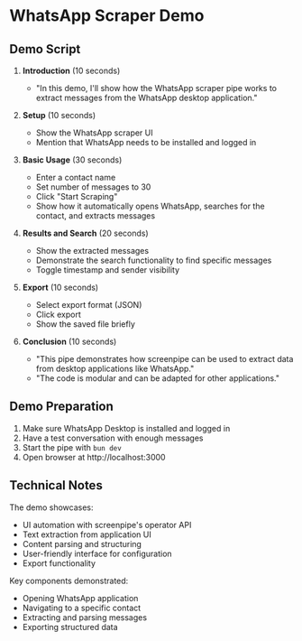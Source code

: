 # WhatsApp Scraper Demo

## Demo Script

1. **Introduction** (10 seconds)
   - "In this demo, I'll show how the WhatsApp scraper pipe works to extract messages from the WhatsApp desktop application."

2. **Setup** (10 seconds)
   - Show the WhatsApp scraper UI
   - Mention that WhatsApp needs to be installed and logged in

3. **Basic Usage** (30 seconds)
   - Enter a contact name 
   - Set number of messages to 30
   - Click "Start Scraping"
   - Show how it automatically opens WhatsApp, searches for the contact, and extracts messages

4. **Results and Search** (20 seconds)
   - Show the extracted messages
   - Demonstrate the search functionality to find specific messages
   - Toggle timestamp and sender visibility

5. **Export** (10 seconds)
   - Select export format (JSON)
   - Click export
   - Show the saved file briefly

6. **Conclusion** (10 seconds)
   - "This pipe demonstrates how screenpipe can be used to extract data from desktop applications like WhatsApp."
   - "The code is modular and can be adapted for other applications."

## Demo Preparation

1. Make sure WhatsApp Desktop is installed and logged in
2. Have a test conversation with enough messages
3. Start the pipe with `bun dev`
4. Open browser at http://localhost:3000

## Technical Notes

The demo showcases:
- UI automation with screenpipe's operator API
- Text extraction from application UI
- Content parsing and structuring 
- User-friendly interface for configuration
- Export functionality

Key components demonstrated:
- Opening WhatsApp application
- Navigating to a specific contact
- Extracting and parsing messages
- Exporting structured data 